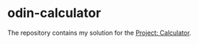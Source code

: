 # odin-calculator

The repository contains my solution for the [Project: Calculator](https://www.theodinproject.com/lessons/foundations-calculator).
